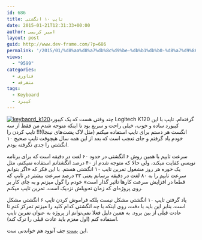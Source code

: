 ```yaml
---
id: 686
title: تایپ ۱۰ انگشتی
date: 2015-01-21T12:31:33+00:00
author: امیر کریمی
layout: post
guid: http://www.dev-frame.com/?p=686
permalink: '/2015/01/%d8%aa%d8%a7%db%8c%d9%be-%db%b1%db%b0-%d8%a7%d9%86%da%af%d8%b4%d8%aa%db%8c/'
views:
  - "9599"
categories:
  - فناوری
  - متفرقه
tags:
  - Keyboard
  - کیبرد
---
```

[<img class=" size-medium wp-image-687 alignleft" src="/wp-content/uploads/2015/01/keybaord_k120-300x132.jpeg" alt="keybaord_k120" width="300" height="132" srcset="/wp-content/uploads/2015/01/keybaord_k120-300x132.jpeg 300w, /wp-content/uploads/2015/01/keybaord_k120.jpeg 339w" sizes="(max-width: 300px) 100vw, 300px" />](/wp-content/uploads/2015/01/keybaord_k120.jpeg)چند وقتی هست که یک کیبورد Logitech K120 گرفته‌ام. تایپ با این کیبورد ساده و خوب، خیلی راحت و سریع بود تا اینکه متوجه شدم من فقط از سه انگست هر دستم برای تایپ استفاده میکنم (مثل لاک پشت‌های نینجا)!!! تایپ کردن را خودم یاد گرفتم و جای تعجب است که بعد از این همه سال هیچوقت تایپ صحیح ۱۰ انگشتی را جدی نگرفته بودم.

سرعت تایپم با همین روش ۶ انگشتی در حدود ۶۰ لغت در دقیقه است که برای برنامه نویسی کفایت میکند، ولی حالا که متوجه شدم از ۴۰ درصد انگشتانم استفاده نمیکنم، مثل یک خوره هر روز مشغول تمرین تایپ ۱۰ انگشتی هستم. با این فکر که «اگر بتوانم سرعت تایپم را به ۸۰ لغت در دقیقه برسانم یعنی ۳۳ درصد سرعت بیشتر در تایپ که قطعا در افزایش سرعت کارها تاثیر گذار است» خودم را گول میزنم و به جای کار بر روی پروژه‌ای که زمان تحویلش نزدیک است، تمرین تایپ میکنم.

یاد گرفتن تایپ ۱۰ انگشتی مشکل نیست بلکه فراموش کردن تایپ ۶ انگشتی مشکل است. بنابر این باید با دقت، روی اینکه با چه انگشتی کدام کلید را میزنم تمرکز کنم تا عادت قبلی از بین برود. به همین دلیل فعلا نمی‌توانم از پروژه به عنوان تمرین تایپ استفاده کنم (اول مغزم باید عادت قبلی را ترک کند).

این <a href="http://blog.codinghorror.com/we-are-typists-first-programmers-second/" target="_blank">پست</a> جف آتوود هم خواندنی ست.